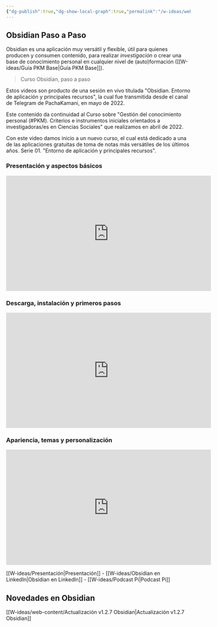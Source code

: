 ```yaml
---
{"dg-publish":true,"dg-show-local-graph":true,"permalink":"/w-ideas/web-content/obsidian-paso-a-paso/","dgShowLocalGraph":true,"dgPassFrontmatter":true,"noteIcon":""}
---
```


## Obsidian Paso a Paso

Obsidian es una aplicación muy versátil y flexible, útil para quienes producen y consumen contenido, para realizar _investigación_ o crear una base de conocimiento personal en cualquier nivel de (auto)formación ([[W-ideas/Guía PKM Base\|Guía PKM Base]]). 

> Curso Obsidian, paso a paso

Estos videos son producto de una sesión en vivo titulada "Obsidian. Entorno de aplicación y principales recursos", la cual fue transmitida desde el canal de Telegram de PachaKamani, en mayo de 2022.

Este contenido da continuidad al Curso sobre "Gestión del conocimiento personal (#PKM). Criterios e instrumentos iniciales orientados a investigadoras/es en Ciencias Sociales" que realizamos en abril de 2022.  

Con este video damos inicio a un nuevo curso, el cual está dedicado a una de las aplicaciones gratuitas de toma de notas más versátiles de los últimos años. Serie 01. "Entorno de aplicación y principales recursos".

### Presentación y aspectos básicos
<iframe width="560" height="315" src="https://www.youtube.com/embed/vx8vC7whcWg" title="YouTube video player" frameborder="0" allow="accelerometer; autoplay; clipboard-write; encrypted-media; gyroscope; picture-in-picture" allowfullscreen></iframe>

### Descarga, instalación y primeros pasos
<iframe width="560" height="315" src="https://www.youtube.com/embed/1CjpVD-VvPY" title="YouTube video player" frameborder="0" allow="accelerometer; autoplay; clipboard-write; encrypted-media; gyroscope; picture-in-picture" allowfullscreen></iframe>

### Apariencia, temas y personalización
<iframe width="560" height="315" src="https://www.youtube.com/embed/R1f9dRAu_h8" title="YouTube video player" frameborder="0" allow="accelerometer; autoplay; clipboard-write; encrypted-media; gyroscope; picture-in-picture" allowfullscreen></iframe>

[[W-ideas/Presentación\|Presentación]] - [[W-ideas/Obsidian en LinkedIn\|Obsidian en LinkedIn]] - [[W-ideas/Podcast Pi\|Podcast Pi]]

## Novedades en Obsidian
[[W-ideas/web-content/Actualización v1.2.7 Obsidian\|Actualización v1.2.7 Obsidian]]

